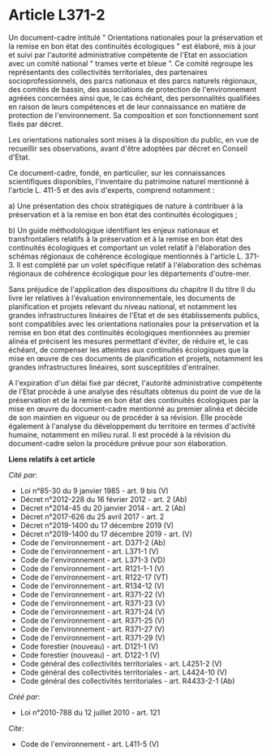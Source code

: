 # Article L371-2

Un document-cadre intitulé " Orientations nationales pour la préservation et la remise en bon état des continuités
écologiques " est élaboré, mis à jour et suivi par l'autorité administrative compétente de l'Etat en association avec un
comité national " trames verte et bleue ”. Ce comité regroupe les représentants des collectivités territoriales, des
partenaires socioprofessionnels, des parcs nationaux et des parcs naturels régionaux, des comités de bassin, des associations
de protection de l'environnement agréées concernées ainsi que, le cas échéant, des personnalités qualifiées en raison de
leurs compétences et de leur connaissance en matière de protection de l'environnement. Sa composition et son fonctionnement
sont fixés par décret. 

Les orientations nationales sont mises à la disposition du public, en vue de recueillir ses observations, avant d'être
adoptées par décret en Conseil d'Etat. 

Ce document-cadre, fondé, en particulier, sur les connaissances scientifiques disponibles, l'inventaire du patrimoine naturel
mentionné à l'article L. 411-5 et des avis d'experts, comprend notamment : 

a) Une présentation des choix stratégiques de nature à contribuer à la préservation et à la remise en bon état des
continuités écologiques ; 

b) Un guide méthodologique identifiant les enjeux nationaux et transfrontaliers relatifs à la préservation et à la remise en
bon état des continuités écologiques et comportant un volet relatif à l'élaboration des schémas régionaux de cohérence
écologique mentionnés à l'article L. 371-3. Il est complété par un volet spécifique relatif à l'élaboration des schémas
régionaux de cohérence écologique pour les départements d'outre-mer. 

Sans préjudice de l'application des dispositions du chapitre II du titre II du livre Ier relatives à l'évaluation
environnementale, les documents de planification et projets relevant du niveau national, et notamment les grandes
infrastructures linéaires de l'Etat et de ses établissements publics, sont compatibles avec les orientations nationales pour
la préservation et la remise en bon état des continuités écologiques mentionnées au premier alinéa et précisent les mesures
permettant d'éviter, de réduire et, le cas échéant, de compenser les atteintes aux continuités écologiques que la mise en
œuvre de ces documents de planification et projets, notamment les grandes infrastructures linéaires, sont susceptibles
d'entraîner.

A l'expiration d'un délai fixé par décret, l'autorité administrative compétente de l'Etat procède à une analyse des résultats
obtenus du point de vue de la préservation et de la remise en bon état des continuités écologiques par la mise en œuvre du
document-cadre mentionné au premier alinéa et décide de son maintien en vigueur ou de procéder à sa révision. Elle procède
également à l'analyse du développement du territoire en termes d'activité humaine, notamment en milieu rural. Il est procédé
à la révision du document-cadre selon la procédure prévue pour son élaboration.

**Liens relatifs à cet article**

_Cité par_:

  - Loi n°85-30 du 9 janvier 1985 - art. 9 bis (V)
  - Décret n°2012-228 du 16 février 2012 - art. 2 (Ab)
  - Décret n°2014-45 du 20 janvier 2014 - art. 2 (Ab)
  - Décret n°2017-626 du 25 avril 2017 - art. 2
  - Décret n°2019-1400 du 17 décembre 2019 (V)
  - Décret n°2019-1400 du 17 décembre 2019 - art. (V)
  - Code de l'environnement - art. D371-2 (Ab)
  - Code de l'environnement - art. L371-1 (V)
  - Code de l'environnement - art. L371-3 (VD)
  - Code de l'environnement - art. R121-1-1 (V)
  - Code de l'environnement - art. R122-17 (VT)
  - Code de l'environnement - art. R134-12 (V)
  - Code de l'environnement - art. R371-22 (V)
  - Code de l'environnement - art. R371-23 (V)
  - Code de l'environnement - art. R371-24 (V)
  - Code de l'environnement - art. R371-25 (V)
  - Code de l'environnement - art. R371-27 (V)
  - Code de l'environnement - art. R371-29 (V)
  - Code forestier (nouveau) - art. D121-1 (V)
  - Code forestier (nouveau) - art. D122-1 (V)
  - Code général des collectivités territoriales - art. L4251-2 (V)
  - Code général des collectivités territoriales - art. L4424-10 (V)
  - Code général des collectivités territoriales - art. R4433-2-1 (Ab)

_Créé par_:

  - Loi n°2010-788 du 12 juillet 2010 - art. 121

_Cite_:

  - Code de l'environnement - art. L411-5 (V)
